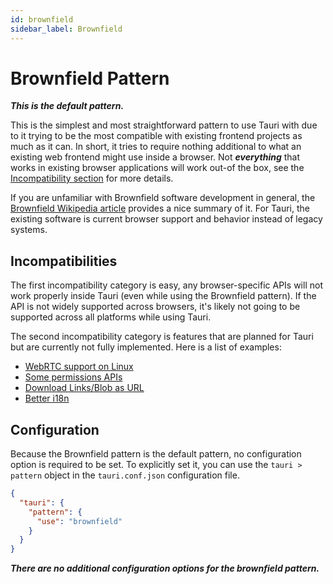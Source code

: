 ```yaml
---
id: brownfield
sidebar_label: Brownfield
---
```


# Brownfield Pattern

_**This is the default pattern.**_

This is the simplest and most straightforward pattern to use Tauri with due to it trying to be the most compatible with
existing frontend projects as much as it can. In short, it tries to require nothing additional to what an existing web
frontend might use inside a browser. Not _**everything**_ that works in existing browser applications will work out-of
the box, see the [Incompatibility section](#incompatibilities) for more details.

If you are unfamiliar with Brownfield software development in general, the [Brownfield Wikipedia article](https://en.wikipedia.org/wiki/Brownfield_(software_development))
provides a nice summary of it. For Tauri, the existing software is current browser support and behavior instead of
legacy systems.

## Incompatibilities

The first incompatibility category is easy, any browser-specific APIs will not work properly inside Tauri (even while
using the Brownfield pattern). If the API is not widely supported across browsers, it's likely not going to be supported
across all platforms while using Tauri.

The second incompatibility category is features that are planned for Tauri but are currently not fully implemented. Here
is a list of examples:
* [WebRTC support on Linux](https://github.com/tauri-apps/wry/issues/85)
* [Some permissions APIs](https://github.com/tauri-apps/wry/issues/81)
* [Download Links/Blob as URL](https://github.com/tauri-apps/wry/issues/349)
* [Better i18n](https://github.com/tauri-apps/wry/issues/442)

## Configuration

Because the Brownfield pattern is the default pattern, no configuration option is required to be set. To explicitly set
it, you can use the `tauri > pattern` object in the `tauri.conf.json` configuration file.

```json
{
  "tauri": {
    "pattern": {
      "use": "brownfield"
    }
  }
}
```

_**There are no additional configuration options for the brownfield pattern.**_